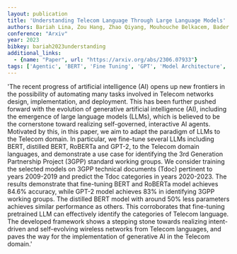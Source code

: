 ```yaml
---
layout: publication
title: 'Understanding Telecom Language Through Large Language Models'
authors: Bariah Lina, Zou Hang, Zhao Qiyang, Mouhouche Belkacem, Bader Faouzi, Debbah Merouane
conference: "Arxiv"
year: 2023
bibkey: bariah2023understanding
additional_links:
  - {name: "Paper", url: "https://arxiv.org/abs/2306.07933"}
tags: ['Agentic', 'BERT', 'Fine Tuning', 'GPT', 'Model Architecture', 'Pretraining Methods', 'Tools', 'Training Techniques']
---
```

'The recent progress of artificial intelligence (AI) opens up new frontiers in the possibility of automating many tasks involved in Telecom networks design, implementation, and deployment. This has been further pushed forward with the evolution of generative artificial intelligence (AI), including the emergence of large language models (LLMs), which is believed to be the cornerstone toward realizing self-governed, interactive AI agents. Motivated by this, in this paper, we aim to adapt the paradigm of LLMs to the Telecom domain. In particular, we fine-tune several LLMs including BERT, distilled BERT, RoBERTa and GPT-2, to the Telecom domain languages, and demonstrate a use case for identifying the 3rd Generation Partnership Project (3GPP) standard working groups. We consider training the selected models on 3GPP technical documents (Tdoc) pertinent to years 2009-2019 and predict the Tdoc categories in years 2020-2023. The results demonstrate that fine-tuning BERT and RoBERTa model achieves 84.6&#37; accuracy, while GPT-2 model achieves 83&#37; in identifying 3GPP working groups. The distilled BERT model with around 50&#37; less parameters achieves similar performance as others. This corroborates that fine-tuning pretrained LLM can effectively identify the categories of Telecom language. The developed framework shows a stepping stone towards realizing intent-driven and self-evolving wireless networks from Telecom languages, and paves the way for the implementation of generative AI in the Telecom domain.'
